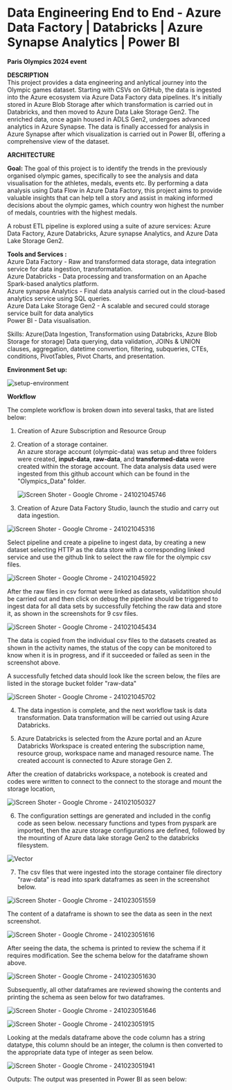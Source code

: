 # Data Engineering End to End - Azure Data Factory | Databricks | Azure Synapse Analytics | Power BI

<B>Paris Olympics 2024 event</B>

<B>DESCRIPTION</B><BR>
This project provides a data engineering and anlytical journey into the Olympic games dataset. Starting with CSVs on GitHub, the data is ingested into the Azure ecosystem via Azure Data Factory data pipelines. It's initially stored in Azure Blob Storage after which transformation is carried out in Databricks, and then moved to Azure Data Lake Storage Gen2. The enriched data, once again housed in ADLS Gen2, undergoes advanced analytics in Azure Synapse. The data is finally accessed for analysis in Azure Synapse after which visualization is carried out in Power BI, offering a comprehensive view of the dataset. 


 <B>ARCHITECTURE</B><BR>

<b>Goal:</b> The goal of this project is to identify the trends in the previously organised olympic games, specifically to see the analysis and data visualisation for the athletes, medals, events etc.  By performing a data analysis using Data Flow in Azure Data Factory, this project aims to provide valuable insights that can help tell a story and assist in making informed decisions about the olympic games, which country won highest the number of medals, countries with the highest medals.

A robust ETL pipeline is explored using a suite of azure services: Azure Data Factory, Azure Databricks, Azure synapse Analytics, and Azure Data Lake Storage Gen2. 

<B>Tools and Services : </B><BR>
Azure Data Factory  - Raw and transformed data storage, data integration service for data ingestion, transformatation. <BR>
Azure Databricks  - Data processing and transformation on an Apache Spark-based analytics platform. <BR>
Azure synapse Analytics  - Final data analysis carried out in the cloud-based analytics service using SQL queries. <BR>
Azure Data Lake Storage Gen2  - A scalable and secured could storage service built for data analytics <BR>
Power BI  - Data visualisation. <BR>

Skills: Azure(Data Ingestion, Transformation using Databricks, Azure Blob Storage for storage) Data querying, data validation, JOINs & UNION clauses, aggregation, datetime convertion, filtering, subqueries, CTEs, conditions, PivotTables, Pivot Charts, and presentation.

<B>Environment Set up: </B>

![setup-environment](https://github.com/user-attachments/assets/bfecc8b2-e2b3-4f66-a6e7-52f481dd5533)


<B>Workflow </B>

The complete workflow is broken down into several tasks, that are listed below:

1. Creation of Azure Subscription and Resource Group

2. Creation of a storage container. <br>
   An azure storage account (olympic-data) was setup and three folders were created, <b>input-data</b>, <b>raw-data</b>, and <b>transformed-data</b> were created within the storage account. The data analysis data used were ingested from this github account which can be found in the "Olympics_Data" folder.     

   ![iScreen Shoter - Google Chrome - 241021045746](https://github.com/user-attachments/assets/db649ba4-ced4-40e6-9e11-d46c9588d554)

3. Creation of Azure Data Factory Studio, launch the studio and carry out data ingestion. <br>
   
![iScreen Shoter - Google Chrome - 241021045316](https://github.com/user-attachments/assets/a18e4df4-225b-4b9f-887f-622f35a1da79)

Select pipeline and create a pipeline to ingest data, by creating a new dataset selecting HTTP as the data store with a corresponding linked service and use the github link to select the raw file for the olympic csv files. 

![iScreen Shoter - Google Chrome - 241021045922](https://github.com/user-attachments/assets/a3438d7b-5375-4be1-a65d-1b1f4414b10b)


After the raw files in csv format were linked as datasets, validatition should be carried out and then click on debug the pipeline should be triggered to ingest data for all data sets by successfully fetching the raw data and store it, as shown in the screenshots for 9 csv files. 

![iScreen Shoter - Google Chrome - 241021045434](https://github.com/user-attachments/assets/c52916d8-b636-4b34-8d39-7fdb0c715515)

The data is copied from the individual csv files to the datasets created as shown in the activity names, the status of the copy can be monitored to know when it is in progress, and if it succeeded or failed as seen in the screenshot above.

A successfully fetched data should look like the screen below, the files are listed in the storage bucket folder "raw-data" 

![iScreen Shoter - Google Chrome - 241021045702](https://github.com/user-attachments/assets/b9a79069-7074-4ded-8a13-97f245d1b70c)

4. The data ingestion is complete, and the next workflow task is data transformation. Data transformation will be carried out using Azure Databricks.
   
5. Azure Databricks is selected from the Azure portal and an Azure Databricks Workspace is created entering the subscription name, resource group, workspace name and managed resource name. The created account is connected to Azure storage Gen 2.

After the creation of databricks workspace, a notebook is created and codes were written to connect to the connect to the storage and mount the storage location, 

![iScreen Shoter - Google Chrome - 241021050327](https://github.com/user-attachments/assets/fa3e86dd-3b84-4865-a5e3-e77b85de5e1f)


6. The configuration settings are generated and included in the config code as seen below. necessary functions and types from pyspark are imported, then the azure storage configurations are defined, followed by the mounting of Azure data lake storage Gen2 to the databricks filesystem.
   
![Vector](https://github.com/user-attachments/assets/4f438790-ead8-4da4-8ac8-9869744d062c)

7. The csv files that were ingested into the storage container file directory "raw-data" is read into spark dataframes as seen in the screenshot below.

![iScreen Shoter - Google Chrome - 241023051559](https://github.com/user-attachments/assets/732e9573-04b4-40d9-a97c-e71d2537276d)

The content of a dataframe is shown to see the data as seen in the next screenshot.

![iScreen Shoter - Google Chrome - 241023051616](https://github.com/user-attachments/assets/09f3a573-c650-4237-9c9b-7bbf03d6d631)

After seeing the data, the schema is printed to review the schema if it requires modification. See the schema below for the dataframe shown above.

![iScreen Shoter - Google Chrome - 241023051630](https://github.com/user-attachments/assets/d3b3e534-e762-41cd-bef2-5f0a73036143)

Subsequently, all other dataframes are reviewed showing the contents and printing the schema as seen below for two dataframes.

![iScreen Shoter - Google Chrome - 241023051646](https://github.com/user-attachments/assets/e20b33da-0703-4eb0-8507-5de75276e7e3)


![iScreen Shoter - Google Chrome - 241023051915](https://github.com/user-attachments/assets/4c94ec4d-d804-4dde-9a96-0bcb20c037ef)

Looking at the medals dataframe above the code column has a string datatype, this column should be an integer, the column is then converted to the appropriate data type of integer as seen below.

![iScreen Shoter - Google Chrome - 241023051941](https://github.com/user-attachments/assets/230f1788-802d-424b-9ba7-63f753430af7)





Outputs:
The output was presented in Power BI as seen below: 
